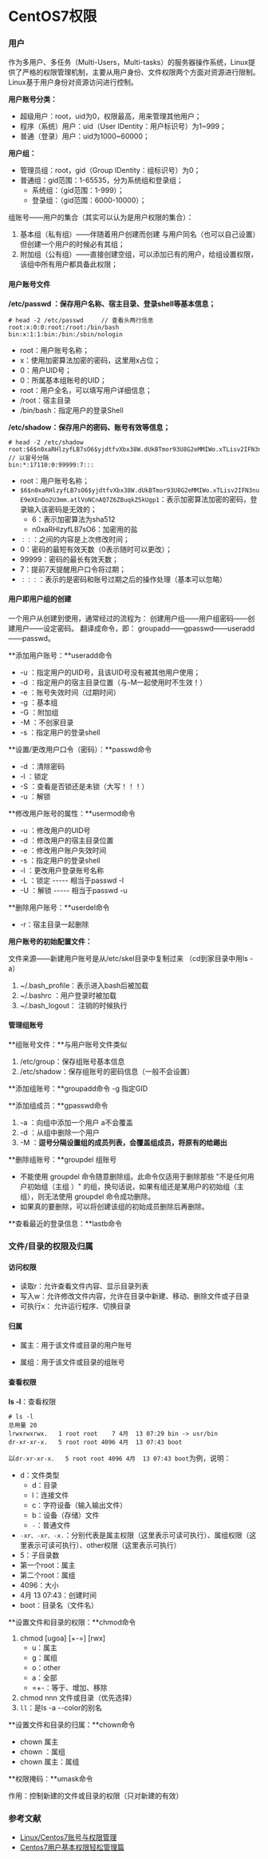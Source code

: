 # CentOS7权限

### 用户

作为多用户、多任务（Multi-Users，Multi-tasks）的服务器操作系统，Linux提供了严格的权限管理机制，主要从用户身份、文件权限两个方面对资源进行限制。Linux基于用户身份对资源访问进行控制。

**用户账号分类：**

- 超级用户：root，uid为0，权限最高，用来管理其他用户；
- 程序（系统）用户：uid（User IDentity：用户标识号）为1~999；
- 普通（登录）用户：uid为1000~60000；

**用户组：**

- 管理员组：root，gid（Group IDentity：组标识号）为0；
- 普通组：gid范围：1-65535，分为系统组和登录组；
  - 系统组：（gid范围：1-999）；
  - 登录组：（gid范围：6000-10000）；

组账号——用户的集合（其实可以认为是用户权限的集合）：

1. 基本组（私有组）——伴随着用户创建而创建 与用户同名（也可以自己设置） 但创建一个用户的时候必有其组；
2. 附加组（公有组）——直接创建空组，可以添加已有的用户，给组设置权限，该组中所有用户都具备此权限；

#### 用户账号文件

**/etc/passwd ：保存用户名称、宿主目录、登录shell等基本信息；**

```
# head -2 /etc/passwd     // 查看头两行信息
root:x:0:0:root:/root:/bin/bash
bin:x:1:1:bin:/bin:/sbin/nologin
```

- root：用户账号名称；
- x：使用加密算法加密的密码，这里用x占位；
- 0：用户UID号；
- 0：所属基本组账号的UID；
- root：用户全名，可以填写用户详细信息；
- /root：宿主目录
- /bin/bash：指定用户的登录Shell

**/etc/shadow：保存用户的密码、账号有效等信息；**

```
# head -2 /etc/shadow
root:$6$n0xaRHlzyfLB7sO6$yjdtfvXbx38W.dUkBTmor93U8G2eMMIWo.xTLisv2IFN3nuE9eXEnDo2U3mm.atlVoNCnAQ7Z6ZBuqkZ5kUgp1::0:99999:7:::  // 以冒号分隔
bin:*:17110:0:99999:7:::
```

- root：用户账号名称；
- `$6$n0xaRHlzyfLB7sO6$yjdtfvXbx38W.dUkBTmor93U8G2eMMIWo.xTLisv2IFN3nuE9eXEnDo2U3mm.atlVoNCnAQ7Z6ZBuqkZ5kUgp1`：表示加密算法加密的密码，登录输入该密码是无效的；
  - 6：表示加密算法为sha512
  - n0xaRHlzyfLB7sO6：加密用的盐
- `：：`：之间的内容是上次修改时间；
- 0：密码的最短有效天数（0表示随时可以更改）；
- 99999：密码的最长有效天数；
- 7：提前7天提醒用户口令将过期；
- `：：：`：表示的是密码和账号过期之后的操作处理（基本可以忽略）

#### 用户即用户组的创建

 一个用户从创建到使用，通常经过的流程为：
     创建用户组——用户组密码——创建用户——设定密码。
     翻译成命令，即：
     groupadd——gpasswd——useradd——passwd。

**添加用户账号：**useradd命令

- -u ：指定用户的UID号，且该UID号没有被其他用户使用；
- -d ：指定用户的宿主目录位置（与-M一起使用时不生效！）
- -e ：账号失效时间（过期时间）
- -g ：基本组
- -G ：附加组
- -M ：不创家目录
- -s ：指定用户的登录shell

**设置/更改用户口令（密码）：**passwd命令

- -d  ：清除密码
- -l  ：锁定
- -S ：查看是否锁还是未锁（大写！！！）
- -u ：解锁

**修改用户账号的属性：**usermod命令

- -u ：修改用户的UID号
- -d ：修改用户的宿主目录位置
- -e ：修改用户账户失效时间
- -s ：指定用户的登录shell
- -l  ：更改用户登录账号名称
- -L ：锁定 ----- 相当于passwd -l
- -U ：解锁 ----- 相当于passwd -u 

**删除用户账号：**userdel命令

- -r：宿主目录一起删除

**用户账号的初始配置文件：**

文件来源——新建用户账号是从/etc/skel目录中复制过来 （cd到家目录中用ls -a）

1. ~/.bash_profile：表示进入bash后被加载
2. ~/.bashrc ：用户登录时被加载
3. ~/.bash_logout： 注销的时候执行

#### 管理组账号

**组账号文件：**与用户账号文件类似

1. /etc/group：保存组账号基本信息
2. /etc/shadow：保存组账号的密码信息（一般不会设置）

**添加组账号：**groupadd命令  -g 指定GID

**添加组成员：**gpasswd命令

1. -a ：向组中添加一个用户 a不会覆盖
2. -d ：从组中删除一个用户
3. -M ：**逗号分隔设置组的成员列表，会覆盖组成员，将原有的给踢出**

**删除组账号：**groupdel 组账号

- 不能使用 groupdel 命令随意删除组。此命令仅适用于删除那些 "不是任何用户初始组（主组 ）" 的组，换句话说，如果有组还是某用户的初始组（主组），则无法使用 groupdel 命令成功删除。
- 如果真的要删除，可以将创建该组的初始成员删除后再删除。

**查看最近的登录信息：**lastb命令

### 文件/目录的权限及归属

#### 访问权限

- 读取r：允许查看文件内容、显示目录列表
- 写入w：允许修改文件内容，允许在目录中新建、移动、删除文件或子目录
- 可执行x： 允许运行程序、切换目录

#### 归属

- 属主：用于该文件或目录的用户账号

- 属组：用于该文件或目录的组账号

#### 查看权限

**ls -l**：查看权限

```
# ls -l
总用量 20
lrwxrwxrwx.   1 root root    7 4月  13 07:29 bin -> usr/bin
dr-xr-xr-x.   5 root root 4096 4月  13 07:43 boot
```

以`dr-xr-xr-x.   5 root root 4096 4月  13 07:43 boot`为例，说明：

- d：文件类型
  - d：目录
  - l：连接文件
  - c：字符设备（输入输出文件）
  - b：设备（存储）文件
  - `-`：普通文件
- `-xr、-xr、-x.`：分别代表是属主权限（这里表示可读可执行）、属组权限（这里表示可读可执行）、other权限（这里表示可执行）
- 5：子目录数
- 第一个root：属主
- 第二个root：属组
- 4096：大小
- 4月  13 07:43：创建时间
- boot：目录名（文件名）

**设置文件和目录的权限：**chmod命令

1. chmod [ugoa] [+-=] [rwx]
   - u：属主
   - g：属组
   - o：other
   - a：全部
   - =+-：等于、增加、移除
2. chmod nnn 文件或目录（优先选择）
3. `ll`：是ls -a --color的别名

**设置文件和目录的归属：**chown命令

- chown 属主
- chown ：属组
- chown 属主：属组

**权限掩码：**umask命令

作用：控制新建的文件或目录的权限（只对新建的有效）

### 参考文献

* [Linux/Centos7账号与权限管理](https://blog.51cto.com/14557673/2446952?source=dra)
* [Centos7用户基本权限轻松管理篇](https://blog.csdn.net/learner198461/article/details/79714911)